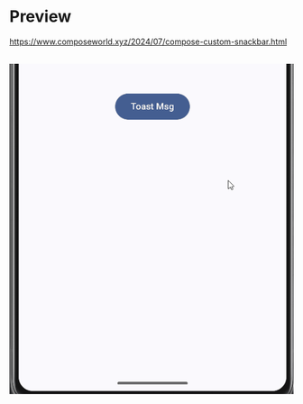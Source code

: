 # Preview
https://www.composeworld.xyz/2024/07/compose-custom-snackbar.html
<br/><br/>

![preview](preview.gif)
